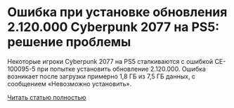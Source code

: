 # Ошибка при установке обновления 2.120.000 Cyberpunk 2077 на PS5: решение проблемы



Некоторые игроки Cyberpunk 2077 на PS5 сталкиваются с ошибкой CE-100095-5 при попытке установить обновление 2.120.000. Ошибка возникает после загрузки примерно 1,8 ГБ из 7,5 ГБ данных, с сообщением «Невозможно установить».

[Читать статью полностью](https://xyberbara.com/gaming/2-120-000-cyberpunk-2077/)
